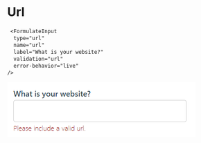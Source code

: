 #   Url

```
 <FormulateInput
  type="url"
  name="url"
  label="What is your website?"
  validation="url"
  error-behavior="live"
/>
```

![](images\url.png)

 